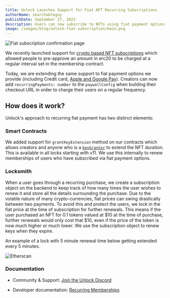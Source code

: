```yaml
---
title: Unlock Launches Support for Fiat NFT Recurring Subscriptions
authorName: searchableguy
publishDate: September 27, 2022
description: Users can now subscribe to NFTs using fiat payment options such as credit cards.
image: /images/blog/unlock-fiat-subscription/main.png
---
```


![Fiat subscription confirmation page](/images/blog/unlock-fiat-subscription/main.png)

We recently launched support for [crypto based NFT subscriptions](./recurring-subscription-nft.md) which allowed people to pre-approve an amount in erc20 to be charged at a regular interval set in the membership contract.

Today, we are extending the same support to fiat payment options we provide (including Credit card, [Apple and Google Pay](/blog/support-for-google-and-apple-pay)). Creators can now add `recurringPayments: number` to the `paywallConfig` when building their checkout URL in order to charge their users on a regular frequency.

## How does it work?

Unlock's approach to recurring fiat payment has two distinct elements:

### Smart Contracts

We added support for `grantKeyExtension` method on our contracts which allows creators and anyone who is a [`keyGranter`](https://docs.unlock-protocol.com/core-protocol/public-lock/access-control#keygranter) to extend the NFT duration.
This is available in all locks starting with v11. We use this internally to renew memberships of users who have subscribed via fiat payment options.

### Locksmith

When a user goes through a recurring purchase, we create a subscription object on the backend to keep track of how many times the user wishes to renew it and store all the details surrounding the purchase. Due to the volatile nature of many crypto-currencies, fiat prices can swing drastically between two payments. To avoid this and protect the users, we lock in the fiat price at the time of subscription for further renewals. This means if the user purchased an NFT for 0.1 tokens valued at $10 at the time of purchase, further renewals would only cost that $10, even if the price of the token is now much higher or much lower. We use the subscription object to renew keys when they expire.

An example of a lock with 5 minute renewal time below getting extended every 5 minutes.

![Etherscan](/images/blog/unlock-fiat-subscription/etherscan.png)

### Documentation

- Community & Support: [Join the Unlock Discord](https://discord.com/invite/Ah6ZEJyTDp)

- Developer documentation: [Recurring Memberships](https://docs.unlock-protocol.com/unlock/creators/recurring-memberships)
